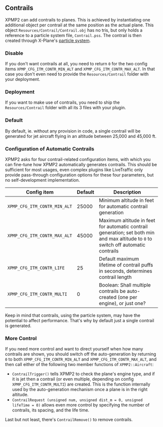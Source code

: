 ## Contrails

XPMP2 can add contrails to planes. This is achieved by instantiating
one additional object per contrail at the same position as the actual plane.
This object `Resources/Contrail/Contrail.obj` has no tris,
but only holds a reference to a particle system file, `Contrail.pss`.
The contrail is then created through X-Plane's
[particle system](https://developer.x-plane.com/article/x-plane-11-particle-system/).

### Disable

If you don't want contrails at all, you need to return `0` for the two config items
`XPMP_CFG_ITM_CONTR_MIN_ALT` and `XPMP_CFG_ITM_CONTR_MAX_ALT`.
In that case you don't even need to provide the `Resources/Contrail` folder
with your deployment.

### Deployment

If you want to make use of contrails, you need to ship the
`Resources/Contrail` folder with all its 3 files with your plugin.

### Default

By default, ie. without any provision in code, a single contrail will be
generated for jet aircraft flying in an altitude between 25,000 and 45,000 ft.

### Configuration of Automatic Contrails

XPMP2 asks for four contrail-related configuration items, with which
you can fine-tune how XPMP2 automatically generates contrails.
This should be sufficient for most usages, even complex plugins like LiveTraffic
only provide pass-through configuration options for these four parameters,
but no self-development implementation.

Config item | Default | Description
------------|---------|-------------------
`XPMP_CFG_ITM_CONTR_MIN_ALT` | 25000 | Minimum altitude in feet for automatic contrail generation
`XPMP_CFG_ITM_CONTR_MAX_ALT` | 45000 | Maximum altitude in feet for automatic contrail generation; set both min and max altitude to `0` to switch off automatic contrails
`XPMP_CFG_ITM_CONTR_LIFE` | 25 | Default maximum lifetime of contrail puffs in seconds, determines contrail length
`XPMP_CFG_ITM_CONTR_MULTI` | 0 | Boolean: Shall multiple contrails be auto-created (one per engine), or just one?

Keep in mind that contrails, using the particle system, may have the potential
to affect performance. That's why by default just a single contrail is generated.

### More Control

If you need more control and want to direct yourself when how many contrails
are shown, you should switch off the auto-generation by returning `0` to
both `XPMP_CFG_ITM_CONTR_MIN_ALT` and `XPMP_CFG_ITM_CONTR_MAX_ALT`,
and then call either of the following two member functions of `XPMP2::Aircraft`:

- `ContrailTrigger()` tells XPMP2 to check the plane's engine type,
  and if it is jet then a contrail (or even multiple, depending on
  config `XPMP_CFG_ITM_CONTR_MULTI`) are created. This is the function
  internally used by the auto-generation mechanism once a plane is in the
  right altitude.
- `ContrailRequest (unsigned num, unsigned dist_m = 0, unsigned lifeTime = 0)`
  allows even more control by specifying the number of contrails, its spacing,
  and the life time.

Last but not least, there's `ContrailRemove()` to remove contrails.
